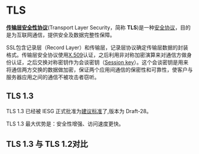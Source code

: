 # TLS

[**传输层安全性协议**](https://zh.wikipedia.org/wiki/%E5%82%B3%E8%BC%B8%E5%B1%A4%E5%AE%89%E5%85%A8%E6%80%A7%E5%8D%94%E5%AE%9A)(Transport Layer Security，简称 **TLS**)是一种[安全协议](https://zh.wikipedia.org/wiki/%E5%AE%89%E5%85%A8%E5%8D%8F%E8%AE%AE)，目的是为互联网通信，提供安全及数据完整性保障。

SSL包含记录层（Record Layer）和传输层，记录层协议确定传输层数据的封装格式。传输层安全协议使用[X.509](https://zh.wikipedia.org/wiki/X.509)认证，之后利用非对称加密演算来对通信方做身份认证，之后交换对称密钥作为会谈密钥（[Session key](https://zh.wikipedia.org/wiki/Session_key)）。这个会谈密钥是用来将通信两方交换的数据做加密，保证两个应用间通信的保密性和可靠性，使客户与服务器应用之间的通信不被攻击者窃听。

## TLS 1.3

TLS 1.3 已经被 IESG  正式批准为[建议标准](https://datatracker.ietf.org/doc/draft-ietf-tls-tls13/)了,版本为 Draft-28。

TLS 1.3 最大优势是：安全性增强、访问速度更快。

## TLS 1.3 与 TLS 1.2对比